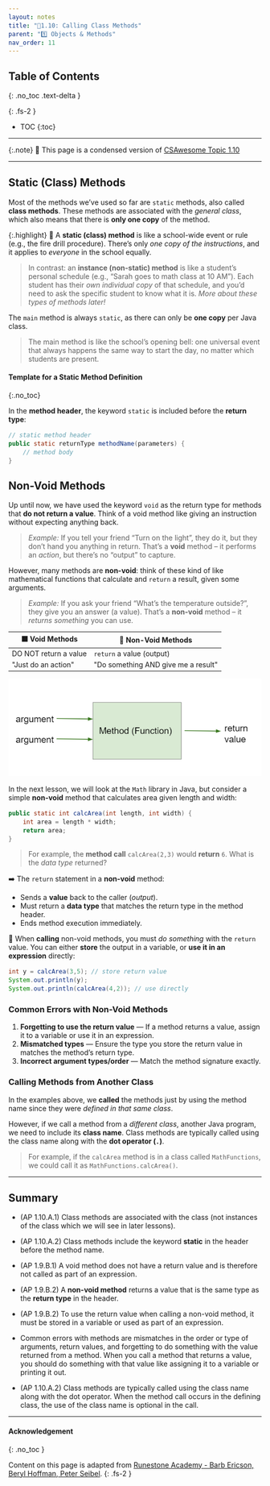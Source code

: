 ```yaml
---
layout: notes
title: "📓1.10: Calling Class Methods" 
parent: "1️⃣ Objects & Methods"
nav_order: 11
---
```


## Table of Contents
{: .no_toc .text-delta }

{: .fs-2 }
- TOC
{:toc}

---

{:.note}
📖 This page is a condensed version of [CSAwesome Topic 1.10](https://runestone.academy/ns/books/published/csawesome2/topic-1-10-calling-class-methods.html) 

---

## Static (Class) Methods

Most of the methods we’ve used so far are `static` methods, also called **class methods**. These methods are associated with the _general class_, which also means that there is **only one copy** of the method. 

{:.highlight}
🎈 A **static (class) method** is like a school-wide event or rule (e.g., the fire drill procedure). There’s only _one copy of the instructions_, and it applies to _everyone_ in the school equally. 

> In contrast: an **instance (non-static) method** is like a student’s personal schedule (e.g., “Sarah goes to math class at 10 AM”). Each student has their _own individual copy_ of that schedule, and you’d need to ask the specific student to know what it is. _More about these types of methods later!_

The `main` method is always `static`, as there can only be **one copy** per Java class.
> The main method is like the school’s opening bell: one universal event that always happens the same way to start the day, no matter which students are present.

#### Template for a Static Method Definition
{:.no_toc}

In the **method header**, the keyword `static` is included before the **return type**: 

```java
// static method header
public static returnType methodName(parameters) {
    // method body
}
```

## Non-Void Methods

Up until now, we have used the keyword `void` as the return type for methods that **do not return a value**. Think of a void method like giving an instruction without expecting anything back.
> _Example:_ If you tell your friend “Turn on the light”, they do it, but they don’t hand you anything in return. That’s a **void** method – it performs an _action_, but there’s no “output” to capture.

However, many methods are **non-void**: think of these kind of like mathematical functions that calculate and `return` a result, given some arguments. 
> _Example:_ If you ask your friend “What’s the temperature outside?”, they give you an answer (a value). That’s a **non-void** method – it _returns something_ you can use.

| ⬛️ **Void Methods** | 🎁 **Non-Void Methods** |
| ------------------  | ----------------------- |
| DO NOT return a value  | `return` a value (output) |
| "Just do an action"  | "Do something AND give me a result" |

![image](Figures/function.png)

In the next lesson, we will look at the `Math` library in Java, but consider a simple **non-void** method that calculates area given length and width:

```java
public static int calcArea(int length, int width) {
    int area = length * width;
    return area;
}
```
> For example, the **method call** ``calcArea(2,3)`` would **return** `6`. What is the _data type_ returned?

<div class="imp" markdown="block">
    
➡️ The `return` statement in a **non-void** method:

* Sends a **value** back to the caller (_output_).
* Must return a **data type** that matches the return type in the method header.
* Ends method execution immediately.

📣 When **calling** non-void methods, you must _do something_ with the `return` value. You can either **store** the output in a variable, or **use it in an expression** directly: 

```java
int y = calcArea(3,5); // store return value
System.out.println(y); 
System.out.println(calcArea(4,2)); // use directly
```

</div>

### Common Errors with Non-Void Methods

1. **Forgetting to use the return value** — If a method returns a value, assign it to a variable or use it in an expression.
2. **Mismatched types** — Ensure the type you store the return value in matches the method’s return type.
3. **Incorrect argument types/order** — Match the method signature exactly.

### Calling Methods from Another Class

In the examples above, we **called** the methods just by using the method name since they were _defined in that same class_. 

However, if we call a method from a _different class_, another Java program, we need to include its **class name**. Class methods are typically called using the class name along with the **dot operator (`.`)**.
> For example, if the ``calcArea`` method is in a class called ``MathFunctions``, we could call it as ``MathFunctions.calcArea()``.  

---

## Summary

- (AP 1.10.A.1) Class methods are associated with the class (not instances of the class which we will see in later lessons). 

- (AP 1.10.A.2) Class methods include the keyword **static** in the header before the method name.

- (AP 1.9.B.1) A void method does not have a return value and is therefore not called as part of an expression.

- (AP 1.9.B.2) A **non-void method** returns a value that is the same type as the **return type** in the header. 

- (AP 1.9.B.2) To use the return value when calling a non-void method, it must be stored in a variable or used as part of an expression. 

- Common errors with methods are mismatches in the order or type of arguments, return values, and forgetting to do something with the value returned from a method. When you call a method that returns a value, you should do something with that value like assigning it to a variable or printing it out.

- (AP 1.10.A.2) Class methods are typically called using the class name along with the dot operator. When the method call occurs in the defining class, the use of the class name is optional in the call.


---

#### Acknowledgement
{: .no_toc }

Content on this page is adapted from [Runestone Academy - Barb Ericson, Beryl Hoffman, Peter Seibel](https://runestone.academy/ns/books/published/csawesome2/csawesome2.html).
{: .fs-2 }
